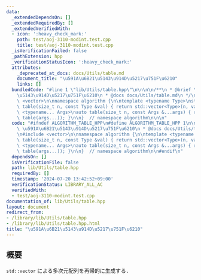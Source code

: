 ```yaml
---
data:
  _extendedDependsOn: []
  _extendedRequiredBy: []
  _extendedVerifiedWith:
  - icon: ':heavy_check_mark:'
    path: test/aoj-3110-modint.test.cpp
    title: test/aoj-3110-modint.test.cpp
  _isVerificationFailed: false
  _pathExtension: hpp
  _verificationStatusIcon: ':heavy_check_mark:'
  attributes:
    _deprecated_at_docs: docs/Utils/table.md
    document_title: "\u591A\u6B21\u5143\u914D\u5217\u751F\u6210"
    links: []
  bundledCode: "#line 1 \"lib/Utils/table.hpp\"\n\n\n\n/**\n * @brief \u591A\u6B21\
    \u5143\u914D\u5217\u751F\u6210\n * @docs docs/Utils/table.md\n */\n\n#include\
    \ <vector>\n\nnamespace algorithm {\n\ntemplate <typename Type>\nstd::vector<Type>\
    \ table(size_t n, const Type &val) { return std::vector<Type>(n, val); }\n\ntemplate\
    \ <typename... Args>\nauto table(size_t n, const Args &...args) { return std::vector(n,\
    \ table(args...)); }\n\n}  // namespace algorithm\n\n\n"
  code: "#ifndef ALGORITHM_TABLE_HPP\n#define ALGORITHM_TABLE_HPP 1\n\n/**\n * @brief\
    \ \u591A\u6B21\u5143\u914D\u5217\u751F\u6210\n * @docs docs/Utils/table.md\n */\n\
    \n#include <vector>\n\nnamespace algorithm {\n\ntemplate <typename Type>\nstd::vector<Type>\
    \ table(size_t n, const Type &val) { return std::vector<Type>(n, val); }\n\ntemplate\
    \ <typename... Args>\nauto table(size_t n, const Args &...args) { return std::vector(n,\
    \ table(args...)); }\n\n}  // namespace algorithm\n\n#endif\n"
  dependsOn: []
  isVerificationFile: false
  path: lib/Utils/table.hpp
  requiredBy: []
  timestamp: '2024-07-20 13:42:52+09:00'
  verificationStatus: LIBRARY_ALL_AC
  verifiedWith:
  - test/aoj-3110-modint.test.cpp
documentation_of: lib/Utils/table.hpp
layout: document
redirect_from:
- /library/lib/Utils/table.hpp
- /library/lib/Utils/table.hpp.html
title: "\u591A\u6B21\u5143\u914D\u5217\u751F\u6210"
---
```

## 概要

`std::vector` による多次元配列を再帰的に生成する．

